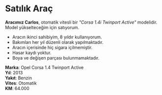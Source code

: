 # Satılık Araç

**Aracımız Carlos**, otomatik vitesli bir _"Corsa 1.4i Twinport Active"_ modelidir. Model yükselteceğim için satıyorum.

- Aracın ikinci sahibiyim, 8 yıldır kullanıyorum.
- Bakımları her yıl düzenli olarak yapılmaktadır.
- Aracın içerisinde hiç sigara içilmemiştir.
- Hasar kaydı yoktur.
- Boya ve değişen parçası bulunmamaktadır.

**Marka**: Opel Corsa 1.4 Twinport Active  
**Yıl**: 2013  
**Yakıt**: Benzin  
**Vites**: Otomatik  
**KM**: 64.000
